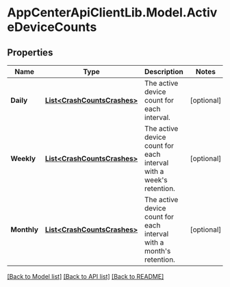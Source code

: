 # AppCenterApiClientLib.Model.ActiveDeviceCounts
## Properties

Name | Type | Description | Notes
------------ | ------------- | ------------- | -------------
**Daily** | [**List&lt;CrashCountsCrashes&gt;**](CrashCountsCrashes.md) | The active device count for each interval. | [optional] 
**Weekly** | [**List&lt;CrashCountsCrashes&gt;**](CrashCountsCrashes.md) | The active device count for each interval with a week&#x27;s retention. | [optional] 
**Monthly** | [**List&lt;CrashCountsCrashes&gt;**](CrashCountsCrashes.md) | The active device count for each interval with a month&#x27;s retention. | [optional] 

[[Back to Model list]](../README.md#documentation-for-models) [[Back to API list]](../README.md#documentation-for-api-endpoints) [[Back to README]](../README.md)

